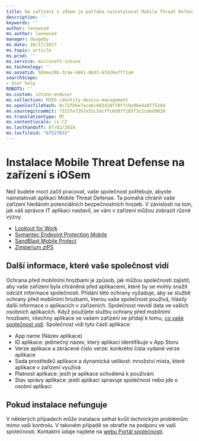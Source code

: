 ```yaml
---
title: Na zařízení s iOSem je potřeba nainstalovat Mobile Threat Defense | Dokumentace Microsoftu
description: ''
keywords: ''
author: lenewsad
ms.author: lanewsad
manager: dougeby
ms.date: 10/17/2017
ms.topic: article
ms.prod: ''
ms.service: microsoft-intune
ms.technology: ''
ms.assetid: 5b9ee20b-3c4e-4461-86d3-6fd26e7f71a6
searchScope:
- User help
ROBOTS: ''
ms.custom: intune-enduser
ms.collection: M365-identity-device-management
ms.openlocfilehash: 0c72fb6e7ace6c603410ff0ffc9a96e4a0ff528d
ms.sourcegitcommit: 7315fe72b7e55c5dcffc6d87f185f3c2cded9028
ms.translationtype: MT
ms.contentlocale: cs-CZ
ms.lasthandoff: 07/02/2019
ms.locfileid: "67527633"
---
```

# <a name="install-mobile-threat-defense-on-your-ios-device"></a>Instalace Mobile Threat Defense na zařízení s iOSem


Než budete moct začít pracovat, vaše společnost potřebuje, abyste nainstalovali aplikaci Mobile Threat Defense. Ta pomáhá chránit vaše zařízení hledáním potenciálních bezpečnostních hrozeb. V závislosti na tom, jak váš správce IT aplikaci nastavil, se vám v zařízení můžou zobrazit různé výzvy.


* [Lookout for Work](you-are-prompted-to-install-lookout-for-work-ios.md)
* [Symantec Endpoint Protection Mobile](you-are-prompted-to-install-skycure-ios.md)
* [SandBlast Mobile Protect](you-are-prompted-to-install-sandblast-ios.md)
* [Zimperium zIPS](you-are-prompted-to-install-zips-ios.md)

## <a name="additional-information-your-company-can-see"></a>Další informace, které vaše společnost vidí

Ochrana před mobilními hrozbami je způsob, jak můžou společnosti zajistit, aby vaše zařízení byla chráněná před aplikacemi, které by se mohly snažit odcizit informace společnosti. Přidání této ochrany vyžaduje, aby se službě ochrany před mobilními hrozbami, kterou vaše společnost používá, hlásily další informace o aplikacích v zařízeních. Společnost nevidí data ve vašich osobních aplikacích. Když použijete službu ochrany před mobilními hrozbami, všechny aplikace ve vašem zařízení se přidají k tomu, [co vaše společnost vidí](what-info-can-your-company-see-when-you-enroll-your-device-in-intune.md). Společnost vidí tyto části aplikace:

* App name (Název aplikace)
* ID aplikace: jedinečný název, který aplikaci identifikuje v App Storu
* Verze aplikace a zkrácené číslo verze: konkrétní čísla vydané verze aplikace
* Sada prostředků aplikace a dynamická velikost: množství místa, které aplikace v zařízení využívá
* Platnost aplikace: jestli je aplikace schválená k používání
* Stav správy aplikace: jestli aplikaci spravuje společnost nebo jde o osobní aplikaci

## <a name="if-the-installation-doesnt-work"></a>Pokud instalace nefunguje

V některých případech může instalace selhat kvůli technickým problémům mimo vaši kontrolu. V takovém případě se obraťte na podporu ve vaší společnosti. Kontaktní údaje najdete na [webu Portál společnosti](https://go.microsoft.com/fwlink/?linkid=2010980).
